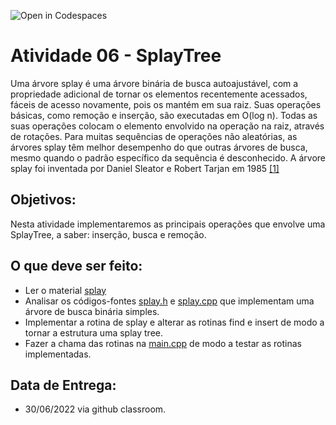 ![Open in Codespaces](https://classroom.github.com/assets/open-in-codespaces-abfff4d4e15f9e1bd8274d9a39a0befe03a0632bb0f153d0ec72ff541cedbe34.svg)
# Atividade 06 - SplayTree

Uma árvore splay é uma árvore binária de busca autoajustável, com a propriedade adicional de tornar os elementos recentemente acessados, fáceis de acesso novamente, pois os mantém em sua raiz. Suas operações básicas, como remoção e inserção, são executadas em O(log n). Todas as suas operações colocam o elemento envolvido na operação na raiz, através de rotações. Para muitas sequências de operações não aleatórias, as árvores splay têm melhor desempenho do que outras árvores de busca, mesmo quando o padrão específico da sequência é desconhecido. A árvore splay foi inventada por Daniel Sleator e Robert Tarjan em 1985 [[1]](https://link.springer.com/article/10.1007/BF02579253)

## Objetivos:
Nesta atividade implementaremos as principais operações que envolve uma SplayTree, a saber: inserção, busca e remoção. 

## O que deve ser feito:
- Ler o material [splay](splay.md)
- Analisar os códigos-fontes [splay.h](splay.h) e [splay.cpp](splay.cpp) que implementam uma árvore de busca binária simples.
- Implementar a rotina de splay e alterar as rotinas find e insert de modo a tornar a estrutura uma splay tree.
- Fazer a chama das rotinas na [main.cpp](main.cpp) de modo a testar as rotinas implementadas.

## Data de Entrega:
 - 30/06/2022 via github classroom.


  
